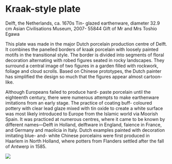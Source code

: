 # Kraak-style plate  

Delft, the Netherlands, ca. 1670s Tin- glazed earthenware, diameter 32.9 cm Asian Civilisations Museum, 2007- 55844 Gift of Mr and Mrs Toshio Egawa  

This plate was made in the major Dutch porcelain production centre of Delft. It combines the panelled borders of kraak porcelain with loosely painted motifs in the transitional style. The border is divided into segments of floral decoration alternating with robed figures seated in rocky landscapes. They surround a central image of two figures in a garden filled with rockwork, foliage and cloud scrolls. Based on Chinese prototypes, the Dutch painter has simplified the design so much that the figures appear almost cartoon- like.  

Although Europeans failed to produce hard- paste porcelain until the eighteenth century, there were numerous attempts to make earthenware imitations from an early stage. The practice of coating buff- coloured pottery with clear lead glaze mixed with tin oxide to create a white surface was most likely introduced to Europe from the Islamic world via Moorish Spain. It was practiced at numerous centres, where it came to be known by different names—Delft in Holland, delftware in England, faience in France, and Germany and maolicia in Italy. Dutch examples painted with decoration imitating blue- and- white Chinese porcelains were first produced in Haarlem in North Holland, where potters from Flanders settled after the fall of Antwerp in 1585.

![](https://cdn-mineru.openxlab.org.cn/result/2025-07-27/26ec8c02-599c-4b79-9876-e092d6287e02/fb504d57769f213c34898dcfa6cc637b1f257cae6845e1e473fa9652becd506e.jpg)